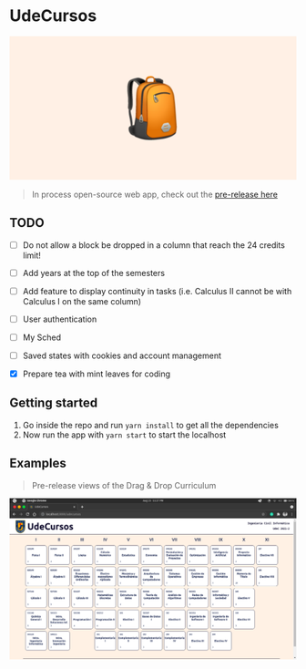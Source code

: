 # UdeCursos

![image](assets/banner.png)

> In process open-source web app, check out the [pre-release here](https://udecursos.study/)


## TODO
- [ ] Do not allow a block be dropped in a column that reach the 24 credits limit!
- [ ] Add years at the top of the semesters
- [ ] Add feature to display continuity in tasks (i.e. Calculus II cannot be with Calculus I on the same column)
- [ ] User authentication
- [ ] My Sched
- [ ] Saved states with cookies and account management
- [x] Prepare tea with mint leaves for coding


## Getting started
1. Go inside the repo and run `yarn install` to get all the dependencies
2. Now run the app with `yarn start` to start the localhost


## Examples
> Pre-release views of the Drag & Drop Curriculum

![image](assets/Screenshot2021-08-23.png)
